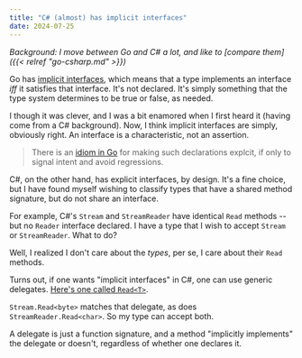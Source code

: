 ```yaml
---
title: "C# (almost) has implicit interfaces"
date: 2024-07-25
---
```


_Background: I move between Go and C# a lot, and like to [compare them]({{< relref "go-csharp.md" >}})_

Go has [implicit interfaces](https://go.dev/tour/methods/10), which means that a type implements an interface _iff_ it satisfies that interface. It's not declared. It's simply something that the type system determines to be true or false, as needed.

I though it was clever, and I was a bit enamored when I first heard it (having come from a C# background). Now, I think implicit interfaces are simply, obviously right. An interface is a characteristic, not an assertion.

> There is an [idiom in Go](https://stackoverflow.com/questions/31753282/go-how-to-explicitly-state-that-a-structure-is-implementing-an-interface) for making such declarations explcit, if only to signal intent and avoid regressions.

C#, on the other hand, has explicit interfaces, by design. It's a fine choice, but I have found myself wishing to classify types that have a shared method signature, but do not share an interface.

For example, C#'s `Stream` and `StreamReader` have identical `Read` methods -- but no `Reader` interface declared. I have a type that I wish to accept `Stream` or `StreamReader`. What to do?

Well, I realized I don't care about the _types_, per se, I care about their `Read` methods.

Turns out, if one wants "implicit interfaces" in C#, one can use generic delegates. [Here's one called `Read<T>`](https://github.com/clipperhouse/uax29.net/blob/main/uax29/Buffer.cs).

`Stream.Read<byte>` matches that delegate, as does `StreamReader.Read<char>`. So my type can accept both.

A delegate is just a function signature, and a method "implicitly implements" the delegate or doesn't, regardless of whether one declares it.
